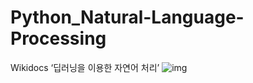 # Python_Natural-Language-Processing
Wikidocs ‘딥러닝을 이용한 자연어 처리’ 
![img](딥러닝을통한자연어처리.png)
